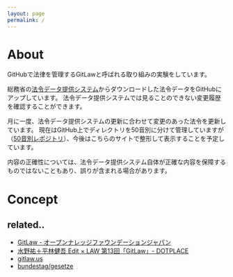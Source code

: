 ```yaml
---
layout: page
permalink: /
---
```


# About
GitHubで法律を管理するGitLawと呼ばれる取り組みの実験をしています。

総務省の[法令データ提供システム](http://law.e-gov.go.jp/cgi-bin/idxsearch.cgi)からダウンロードした法令データをGitHubにアップしています。
法令データ提供システムでは見ることのできない変更履歴を確認することができます。

月に一度、法令データ提供システムの更新に合わせて変更のあった法令を更新しています。
現在はGitHub上でディレクトリを50音別に分けて管理していますが（[50音別レポジトリ](https://github.com/gitlaw-jp/japanese-law)）、今後はこちらのサイトで整形して表示することを予定しています。

内容の正確性については、法令データ提供システム自体が正確な内容を保障するものではないこともあり、誤りが含まれる場合があります。

# Concept


## related..
* [GitLaw - オープンナレッジファウンデーションジャパン](http://okfn.jp/2014/07/22/gitlaw/)
* [水野祐＋平林健吾 Edit × LAW 第13回「GitLaw」- DOTPLACE](http://dotplace.jp/archives/18824)
* [gitlaw.us](http://gitlaw.us)
* [bundestag/gesetze](https://github.com/bundestag/gesetze)
